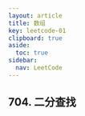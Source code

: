 ```yaml
---
layout: article
title: 数组
key: leetcode-01
clipboard: true
aside:
  toc: true
sidebar:
  nav: LeetCode
---
```


## 704. 二分查找